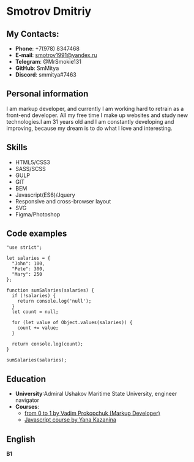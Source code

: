 # Smotrov Dmitriy

## My Contacts: 

* **Phone**: +7(978) 8347468
* **E-mail**: smotrov1991@yandex.ru
* **Telegram**: @MrSmokie131
* **GitHub**: SmMitya
* **Discord**: smmitya#7463

## Personal information

I am markup developer, and currently I am working hard to retrain as a front-end developer. 
All my free time I make up websites and study new technologies.I am 31 years old and I am constantly developing and improving, because my dream is to do what I love and interesting.

## Skills

* HTML5/CSS3
* SASS/SCSS
* GULP
* GIT
* BEM
* Javascript(ES6)/Jquery
* Responsive and cross-browser layout
* SVG
* Figma/Photoshop

## Code examples

```
"use strict";

let salaries = {
  "John": 100,
  "Pete": 300,
  "Mary": 250
};

function sumSalaries(salaries) {
  if (!salaries) {
    return console.log('null');
  }
  let count = null;

  for (let value of Object.values(salaries)) {
    count += value;
  }

  return console.log(count);
}

sumSalaries(salaries);
```

## Education

* **University**:Admiral Ushakov Maritime State University, engineer navigator
* **Courses**: 
    + [from 0 to 1 by Vadim Prokopchuk (Markup Developer)](https://from0to1.com.ua/)
    + [Javascript course by Yana Kazanina](https://kazanina-online.ru/)

## English

**B1** 